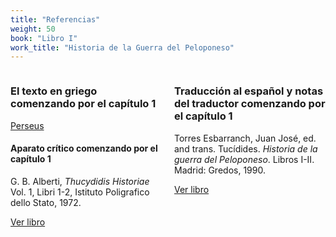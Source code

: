 ```yaml
---
title: "Referencias"
weight: 50
book: "Libro I"
work_title: "Historia de la Guerra del Peloponeso"
---
```

<div style="display: flex;">
  <div style="flex: 1; padding-right: 10px;">
  
### El texto en griego comenzando por el capítulo 1

[Perseus](https://scaife.perseus.org/reader/urn:cts:greekLit:tlg0003.tlg001.perseus-grc2:1.1.1-1.1.3)

#### Aparato crítico comenzando por el capítulo 1

G. B. Alberti, _Thucydidis Historiae_ Vol. 1, Libri 1-2, Istituto Poligrafico dello Stato, 1972. 

[Ver libro](https://archive.org/details/thucydidis-historiae-vol.-i-libri-i-ii/page/n217/mode/2up) </div>

<div style="flex: 1; padding-left: 10px;">

### Traducción al español y notas del traductor comenzando por el capítulo 1

Torres Esbarranch, Juan José, ed. and trans. Tucídides. _Historia de la guerra del Peloponeso_. Libros I-II. Madrid: Gredos, 1990.

[Ver libro](https://archive.org/details/tucidides.-historia-de-la-guerra-del-peloponeso-1.-libros-i-ii-g-1990/page/n109/mode/2up)
  </div>
</div>
